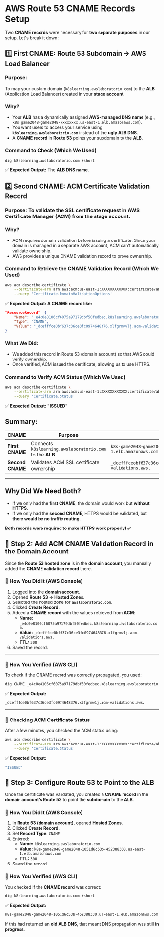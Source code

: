 # AWS Route 53 CNAME Records Setup

Two **CNAME records** were necessary for **two separate purposes** in our setup. Let's break it down:

## 1️⃣ First CNAME: Route 53 Subdomain → AWS Load Balancer

### Purpose:
To map your custom domain (`k8slearning.awslaboratorio.com`) to the **ALB** (Application Load Balancer) created in your **stage account**.

### Why?
- Your **ALB** has a dynamically assigned **AWS-managed DNS name** (e.g., `k8s-game2048-game2048-xxxxxxxx.us-east-1.elb.amazonaws.com`).
- You want users to access your service using **`k8slearning.awslaboratorio.com`** instead of the **ugly ALB DNS**.
- A **CNAME record** in **Route 53** points your subdomain to the **ALB**.

### Command to Check (Which We Used)

```bash
dig k8slearning.awslaboratorio.com +short
```

✅ **Expected Output:** The **ALB DNS name**.

## 2️⃣ Second CNAME: ACM Certificate Validation Record

### Purpose: To validate the SSL certificate request in AWS Certificate Manager (ACM) from the stage account.

### Why?
- ACM requires domain validation before issuing a certificate.
Since your domain is managed in a separate AWS account, ACM can’t automatically validate ownership.
- AWS provides a unique CNAME validation record to prove ownership.

### Command to Retrieve the CNAME Validation Record (Which We Used)
```bash
aws acm describe-certificate \
    --certificate-arn arn:aws:acm:us-east-1:XXXXXXXXXXXX:certificate/abcd1234-5678-90ef-ghij-klmnopqrstuv \
    --query 'Certificate.DomainValidationOptions'
```

✅ **Expected Output: A CNAME record like:**

```json
"ResourceRecord": {
    "Name": "_e4c0e8106cf6075a97179dbf50fedbec.k8slearning.awslaboratorio.com.",
    "Type": "CNAME",
    "Value": "_dcefffce0bf637c36ce3fc0974648376.xlfgrmvvlj.acm-validations.aws."
}
```

###  What We Did:

- We added this record in Route 53 (domain account) so that AWS could verify ownership.
- Once verified, ACM issued the certificate, allowing us to use HTTPS.

### Command to Verify ACM Status (Which We Used)
```bash
aws acm describe-certificate \
    --certificate-arn arn:aws:acm:us-east-1:XXXXXXXXXXXX:certificate/abcd1234-5678-90ef-ghij-klmnopqrstuv \
    --query 'Certificate.Status'
```

✅ **Expected Output: "ISSUED"**


## Summary:

| CNAME  | Purpose  | Points To  |
|---------|----------|------------|
| **First CNAME** | Connects `k8slearning.awslaboratorio.com` to the **ALB** | `k8s-game2048-game2048-xxxxxxxx.us-east-1.elb.amazonaws.com` |
| **Second CNAME** | Validates ACM SSL certificate ownership | `_dcefffceobf637c36ce3fc0974648376.xlfgrmw1j.acm-validations.aws.` |

---

## Why Did We Need Both?

- If we only had the **first CNAME**, the domain would work but **without HTTPS**.
- If we only had the **second CNAME**, HTTPS would be validated, but **there would be no traffic routing**.

**Both records were required to make HTTPS work properly! ✅**


## 📌 Step 2: Add ACM CNAME Validation Record in the Domain Account

Since the **Route 53 hosted zone** is in the **domain account**, you manually added the **CNAME validation record** there.

### 🔹 How You Did It (AWS Console)
1. Logged into the **domain account**.
2. Opened **Route 53 → Hosted Zones**.
3. Selected the hosted zone for **`awslaboratorio.com`**.
4. Clicked **Create Record**.
5. Added a **CNAME record** with the values retrieved from **ACM**:
   - **Name:** `_e4c0e8106cf6075a97179dbf50fedbec.k8slearning.awslaboratorio.com.`
   - **Value:** `_dcefffce0bf637c36ce3fc0974648376.xlfgrmw1j.acm-validations.aws.`
   - **TTL:** `300`
6. Saved the record.

---

### 🔹 How You Verified (AWS CLI)
To check if the CNAME record was correctly propagated, you used:

```bash
dig CNAME _e4c0e8106cf6075a97179dbf50fedbec.k8slearning.awslaboratorio.com
```

✅ **Expected Output:**

```bash
_dcefffce0bf637c36ce3fc0974648376.xlfgrmw1j.acm-validations.aws.
```

---

### 🔹 Checking ACM Certificate Status
After a few minutes, you checked the ACM status using:

```bash
aws acm describe-certificate \
    --certificate-arn arn:aws:acm:us-east-1:XXXXXXXXXXXX:certificate/abcd1234-5678-90ef-ghij-klmnopqrstuv \
    --query 'Certificate.Status'
```

✅ **Expected Output:**

```bash
"ISSUED"
```
## 📌 Step 3: Configure Route 53 to Point to the ALB

Once the certificate was validated, you created a **CNAME record** in the **domain account’s Route 53** to point the **subdomain** to the **ALB**.

### 🔹 How You Did It (AWS Console)
1. In **Route 53 (domain account)**, opened **Hosted Zones**.
2. Clicked **Create Record**.
3. Set **Record Type**: `CNAME`
4. Entered:
   - **Name:** `k8slearning.awslaboratorio.com`
   - **Value:** `k8s-game2048-game2048-1051d6c53b-452388330.us-east-1.elb.amazonaws.com`
   - **TTL:** `300`
5. Saved the record.

### 🔹 How You Verified (AWS CLI)
You checked if the **CNAME record** was correct:

```bash
dig k8slearning.awslaboratorio.com +short
```

✅ **Expected Output:**

```bash
k8s-game2048-game2048-1051d6c53b-452388330.us-east-1.elb.amazonaws.com.
```

If this had returned an **old ALB DNS**, that meant DNS propagation was still **in progress**.
